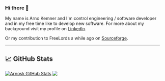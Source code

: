 ### Hi there 👋

<!--
**arnosk/arnosk** is a ✨ _special_ ✨ repository because its `README.md` (this file) appears on your GitHub profile.

Here are some ideas to get you started:

- 🔭 I’m currently working on ...
- 🌱 I’m currently learning ...
- 👯 I’m looking to collaborate on ...
- 🤔 I’m looking for help with ...
- 💬 Ask me about ...
- 📫 How to reach me: ...
- 😄 Pronouns: ...
- ⚡ Fun fact: ...
-->

My name is Arno Kemner and I'm control engineering / software developer and in my free time like to develop new software. 
For more about my background visit my profile on [LinkedIn](https://www.linkedin.com/in/arno-kemner-74012618/).

Or my contribution to FreeLords a while ago on [Sourceforge](https://www.sourceforge.net/u/arnoi/profile).

---

## &#x1f4c8; GitHub Stats

<a href="https://github.com/arnosk/arnosk">
  <img align="center" src="https://github-readme-stats.vercel.app/api?username=arnosk&show_icons=true&line_height=27&count_private=true&title_color=ffffff&text_color=c9cacc&icon_color=2bbc8a&bg_color=1d1f21" alt="Arnosk GitHub Stats" />
  <img align="center" src="https://github-readme-stats.vercel.app/api/top-langs/?username=arnosk&hide=html,java&title_color=ffffff&text_color=c9cacc&icon_color=2bbc8a&bg_color=1d1f21" />
</a>


<!-- Resources: -->
<!-- https://github.com/anuraghazra/github-readme-stats#github-extra-pins -->
<!-- https://towardsdatascience.com/build-a-stunning-readme-for-your-github-profile-9b80434fe5d7 -->
<!-- https://shields.io/ -->
<!-- https://simpleicons.org/ -->
